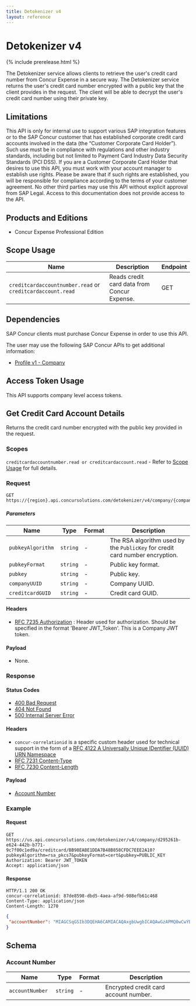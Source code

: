 ```yaml
---
title: Detokenizer v4
layout: reference
---
```


# Detokenizer v4

{% include prerelease.html %}

The Detokenizer service allows clients to retrieve the user's credit card number from Concur Expense in a secure way. The Detokenizer service returns the user's credit card number encrypted with a public key that the client provides in the request. The client will be able to decrypt the user's credit card number using their private key.

## <a name="limitations"></a>Limitations

This API is only for internal use to support various SAP integration features or to the SAP Concur customer that has established corporate credit card accounts involved in the data (the “Customer Corporate Card Holder”). Such use must be in compliance with regulations and other industry standards, including but not limited to Payment Card Industry Data Security Standards (PCI DSS). If you are a Customer Corporate Card Holder that desires to use this API, you must work with your account manager to establish use rights. Please be aware that if such rights are established, you will be responsible for compliance according to the terms of your customer agreement. No other third parties may use this API without explicit approval from SAP Legal. Access to this documentation does not provide access to the API.

## <a name="products-editions"></a>Products and Editions

* Concur Expense Professional Edition

## Scope Usage <a name="scope-usage"></a>

Name|Description|Endpoint
---|---|---
`creditcardaccountnumber.read` or `creditcardaccount.read`|Reads credit card data from Concur Expense.|GET

## Dependencies <a name="dependencies"></a>

SAP Concur clients must purchase Concur Expense in order to use this API.

The user may use the following SAP Concur APIs to get additional information:
* [Profile v1 - Company](/api-reference/profile/v1.company.html)

## Access Token Usage <a name="access-token-usage"></a>

This API supports company level access tokens.

## Get Credit Card Account Details <a name="get-credit-card-account-details"></a>

Returns the credit card number encrypted with the public key provided in the request.

### Scopes

`creditcardaccountnumber.read or creditcardaccount.read` - Refer to [Scope Usage](#scope-usage) for full details.

### Request

```shell
GET https://{region}.api.concursolutions.com/detokenizer/v4/company/{companyUUID}/creditcard/{creditcardGUID}
```

##### Parameters

Name|Type|Format|Description
---|---|---|---
`pubkeyAlgorithm `|`string`|-|The RSA algorithm used by the `PublicKey` for credit card number encryption.
`pubkeyFormat  `|`string`|-|Public key format.
`pubkey `|`string`|-|Public key.
`companyUUID `|`string`|-|Company UUID.
`creditcardGUID `|`string`|-|Credit card GUID.

#### Headers

* [RFC 7235 Authorization](https://tools.ietf.org/html/rfc7235#section-4.2) : Header used for authorization. Should be specified in the format 'Bearer JWT_Token'. This is a Company JWT token.

#### Payload

* None.

### Response

#### Status Codes

* [400 Bad Request](https://tools.ietf.org/html/rfc7231#section-6.5.1)
* [404 Not Found](https://tools.ietf.org/html/rfc7231#section-6.5.4)
* [500 Internal Server Error](https://tools.ietf.org/html/rfc7231#section-6.6.1)

#### Headers

* `concur-correlationid` is a specific custom header used for technical support in the form of a [RFC 4122 A Universally Unique IDentifier (UUID) URN Namespace](https://tools.ietf.org/html/rfc4122)
* [RFC 7231 Content-Type](https://tools.ietf.org/html/rfc7231#section-3.1.1.5)
* [RFC 7230 Content-Length](https://tools.ietf.org/html/rfc7230#section-3.3.2)

#### Payload
* [Account Number](#schema-account-number)

### Example

#### Request

```shell
GET https://us.api.concursolutions.com/detokenizer/v4/company/d295261b-e624-442b-b771-9c7f00c1ed9a/creditcard/BB98EABE1DDA7B48B858CFDC7EEE2A10?pubkeyAlgorithm=rsa_pkcs7&pubkeyFormat=cert&pubkey=PUBLIC_KEY
Authorization: Bearer JWT_TOKEN
Accept: application/json
```

#### Response

```shell
HTTP/1.1 200 OK
concur-correlationid: 87de8598-dbd5-4aea-af9d-988efb61c468
Content-Type: application/json
Content-Length: 1270
```

```json
{
 "accountNumber": "MIAGCSqGSIb3DQEHA6CAMIACAQAxgbUwgbICAQAwGzAPMQ0wCwYDVQQDDARUZXN0AghyaD1Uj9uSsDANBgkqhkiG9w0BAQEFAASBgAk0/9Yd5CQt5/6vQ1gO9aSivBJrv4AOAluZ876tqVI+fCZi7P1YojC4nTkvl358zfD3vXE3ehj14FfIPZlwmuVlSZF4ad5ni2B78fs5Jr6lxhG9iPU0FyFv+NhuIet/mpEaaX2CWB8CUwkTVdDyT5UjrwqsvYpRCwLz0Hx76BO8MIAGCSqGSIb3DQEHATAdBglghkgBZQMEAQIEEPo3PO3VplgQ4mN0L5KInPKggAQgkqu7zWslGq3uqw0G2WXkK0QA2p0YHQuwhEPT2JMF5mUAAAAAAAAAA"
}
```

## Schema <a name="schema"></a>

### <a name="schema-account-number"></a>Account Number

Name|Type|Format|Description
---|---|---|---
`accountNumber `|`string`|-|Encrypted credit card account number.
